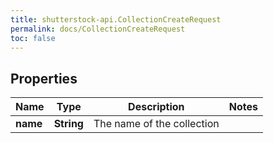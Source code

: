 ```yaml
---
title: shutterstock-api.CollectionCreateRequest
permalink: docs/CollectionCreateRequest
toc: false
---
```




## Properties

Name | Type | Description | Notes
------------ | ------------- | ------------- | -------------
**name** | **String** | The name of the collection | 


